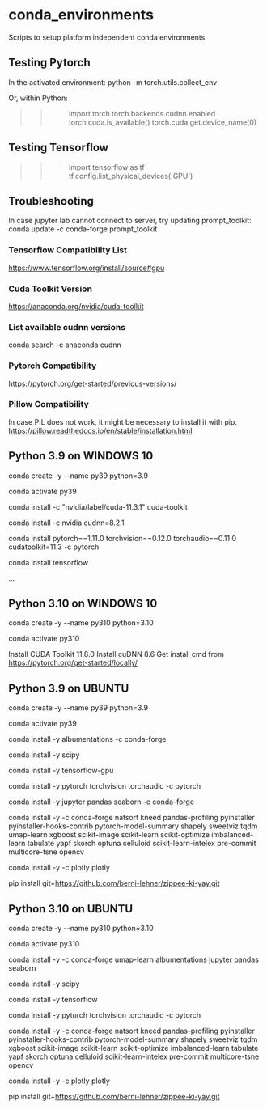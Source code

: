 # conda_environments
Scripts to setup platform independent conda environments

## Testing Pytorch
In the activated environment:
python -m torch.utils.collect_env  

Or, within Python:
>>> import torch
>>> torch.backends.cudnn.enabled
>>> torch.cuda.is_available()
>>> torch.cuda.get.device_name(0)

## Testing Tensorflow
>>> import tensorflow as tf
>>> tf.config.list_physical_devices('GPU')

## Troubleshooting
In case jupyter lab cannot connect to server, try updating prompt_toolkit:  
conda update -c conda-forge prompt_toolkit

### Tensorflow Compatibility List
https://www.tensorflow.org/install/source#gpu

### Cuda Toolkit Version
https://anaconda.org/nvidia/cuda-toolkit

### List available cudnn versions
conda search -c anaconda cudnn

### Pytorch Compatibility
https://pytorch.org/get-started/previous-versions/


### Pillow Compatibility
In case PIL does not work, it might be necessary to install it with pip.  
https://pillow.readthedocs.io/en/stable/installation.html


## Python 3.9 on WINDOWS 10
conda create -y --name py39 python=3.9

conda activate py39

conda install -c "nvidia/label/cuda-11.3.1" cuda-toolkit

conda install -c nvidia cudnn=8.2.1

conda install pytorch==1.11.0 torchvision==0.12.0 torchaudio==0.11.0 cudatoolkit=11.3 -c pytorch

conda install tensorflow

...


## Python 3.10 on WINDOWS 10
conda create -y --name py310 python=3.10

conda activate py310

Install CUDA Toolkit 11.8.0
Install cuDNN 8.6
Get install cmd from https://pytorch.org/get-started/locally/



## Python 3.9 on UBUNTU
conda create -y --name py39 python=3.9

conda activate py39

conda install -y albumentations -c conda-forge

conda install -y scipy

conda install -y tensorflow-gpu

conda install -y pytorch torchvision torchaudio -c pytorch

conda install -y jupyter pandas seaborn -c conda-forge

conda install -y -c conda-forge natsort kneed pandas-profiling pyinstaller pyinstaller-hooks-contrib pytorch-model-summary shapely sweetviz tqdm umap-learn xgboost scikit-image scikit-learn scikit-optimize imbalanced-learn tabulate yapf skorch optuna celluloid scikit-learn-intelex pre-commit multicore-tsne opencv

conda install -y -c plotly plotly

pip install git+https://github.com/berni-lehner/zippee-ki-yay.git


## Python 3.10 on UBUNTU
conda create -y --name py310 python=3.10

conda activate py310

conda install -y -c conda-forge umap-learn albumentations jupyter pandas seaborn

conda install -y scipy

conda install -y tensorflow

conda install -y pytorch torchvision torchaudio -c pytorch


conda install -y -c conda-forge natsort kneed pandas-profiling pyinstaller pyinstaller-hooks-contrib pytorch-model-summary shapely sweetviz tqdm xgboost scikit-image scikit-learn scikit-optimize imbalanced-learn tabulate yapf skorch optuna celluloid scikit-learn-intelex pre-commit multicore-tsne opencv

conda install -y -c plotly plotly

pip install git+https://github.com/berni-lehner/zippee-ki-yay.git
